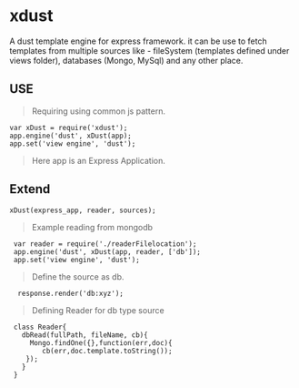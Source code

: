 # xdust
A dust template engine for express framework.
it can be use to fetch templates from multiple sources like - fileSystem (templates defined under views folder),
databases (Mongo, MySql) and any other place. 


## USE

> Requiring using common js pattern.

    var xDust = require('xdust');
    app.engine('dust', xDust(app);
    app.set('view engine', 'dust');
 
> Here app is an Express Application.

## Extend

 `xDust(express_app, reader, sources);`

> Example reading from mongodb

     var reader = require('./readerFilelocation'); 
	 app.engine('dust', xDust(app, reader, ['db']);
     app.set('view engine', 'dust'); 
  
>  Define the source as db.

      response.render('db:xyz'); 
 
> Defining Reader for db type source

     class Reader{
	   dbRead(fullPath, fileName, cb){ 
	     Mongo.findOne({},function(err,doc){ 
	 		cb(err,doc.template.toString());   
	 	});  
	   }
	 }
 
